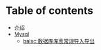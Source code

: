 # Table of contents
* [介绍](README.md)
* [Mysql](mysql/README.md)
  * [baisc:数据库库表常规导入导出](mysql/basic/mysql_database_export.md)
